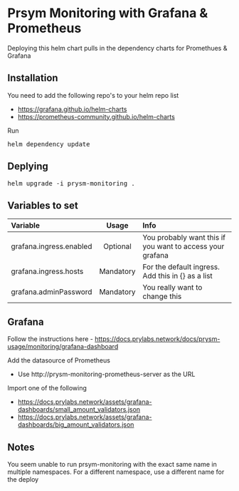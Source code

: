 # Prsym Monitoring with Grafana & Prometheus
Deploying this helm chart pulls in the dependency charts for Promethues & Grafana

## Installation
You need to add the following repo's to your helm repo list
- https://grafana.github.io/helm-charts
- https://prometheus-community.github.io/helm-charts

Run
<pre>
helm dependency update
</pre>

## Deplying
<pre>
helm upgrade -i prysm-monitoring .
</pre>

## Variables to set
| Variable | Usage | Info |
| :--------------------- | :---: | :--- |
| grafana.ingress.enabled | Optional | You probably want this if you want to access your grafana |
| grafana.ingress.hosts | Mandatory | For the default ingress. Add this in {} as a list |
| grafana.adminPassword | Mandatory | You really want to change this |

## Grafana
Follow the instructions here - https://docs.prylabs.network/docs/prysm-usage/monitoring/grafana-dashboard

Add the datasource of Prometheus
- Use http://prysm-monitoring-prometheus-server as the URL

Import one of the following
- https://docs.prylabs.network/assets/grafana-dashboards/small_amount_validators.json
- https://docs.prylabs.network/assets/grafana-dashboards/big_amount_validators.json

## Notes
You seem unable to run prsym-monitoring with the exact same name in multiple namespaces. For a different namespace, use a different name for the deploy
